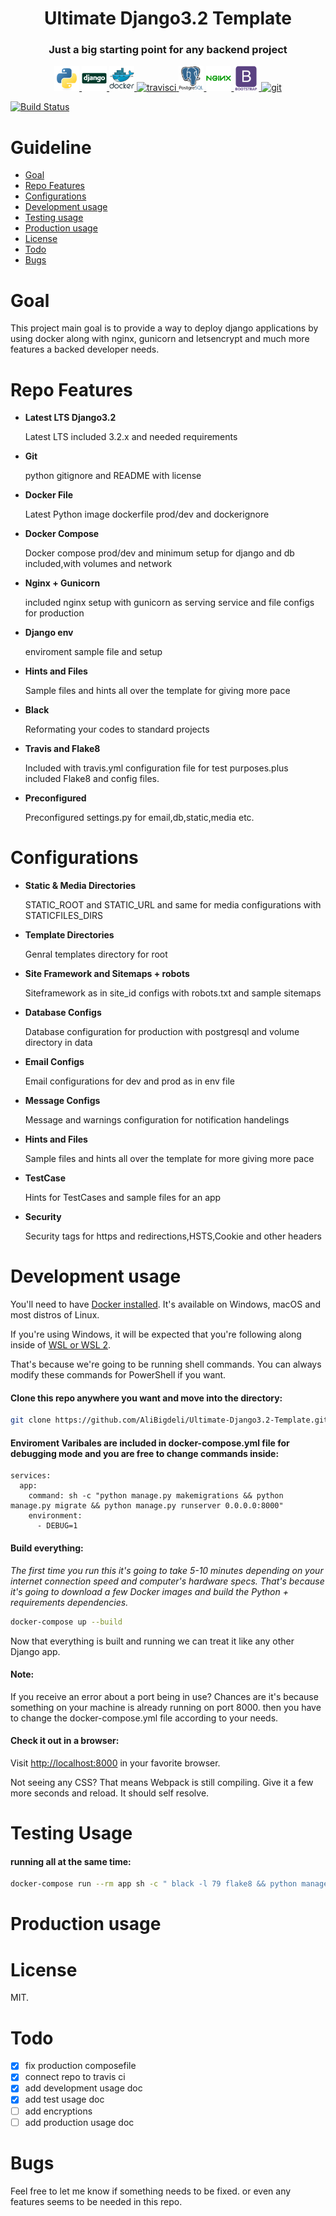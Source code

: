 <h1 align="center">Ultimate Django3.2 Template</h1>
<h3 align="center">Just a big starting point for any backend project</h3>
<p align="center">
<a href="https://www.python.org" target="_blank"> <img src="https://raw.githubusercontent.com/devicons/devicon/master/icons/python/python-original.svg" alt="python" width="40" height="40"/> </a>
<a href="https://www.djangoproject.com/" target="_blank"> <img src="https://raw.githubusercontent.com/devicons/devicon/master/icons/django/django-original.svg" alt="django" width="40" height="40"/> </a> 
<a href="https://www.docker.com/" target="_blank"> <img src="https://raw.githubusercontent.com/devicons/devicon/master/icons/docker/docker-original-wordmark.svg" alt="docker" width="40" height="40"/> </a>
<a href="https://travis-ci.org" target="_blank"> <img src="https://www.vectorlogo.zone/logos/travis-ci/travis-ci-icon.svg" alt="travisci" width="40" height="40"/> </a>
<a href="https://www.postgresql.org" target="_blank"> <img src="https://raw.githubusercontent.com/devicons/devicon/master/icons/postgresql/postgresql-original-wordmark.svg" alt="postgresql" width="40" height="40"/> </a>
<a href="https://www.nginx.com" target="_blank"> <img src="https://raw.githubusercontent.com/devicons/devicon/master/icons/nginx/nginx-original.svg" alt="nginx" width="40" height="40"/> </a>
<a href="https://getbootstrap.com" target="_blank"> <img src="https://raw.githubusercontent.com/devicons/devicon/master/icons/bootstrap/bootstrap-plain-wordmark.svg" alt="bootstrap" width="40" height="40"/> </a>
<a href="https://git-scm.com/" target="_blank"> <img src="https://www.vectorlogo.zone/logos/git-scm/git-scm-icon.svg" alt="git" width="40" height="40"/> </a>
</p>

[![Build Status](https://app.travis-ci.com/AliBigdeli/Ultimate-Django3.2-Template.svg?token=vtyMEBvqfUPy2NHM9icv&branch=main)](https://app.travis-ci.com/AliBigdeli/Ultimate-Django3.2-Template)

# Guideline
- [Goal](#goal)
- [Repo Features](#repo-features)
- [Configurations](#configurations)
- [Development usage](#development-usage)
- [Testing usage](#testing-usage)
- [Production usage](#production-usage)
- [License](#license)
- [Todo](#todo)
- [Bugs](#bugs)

# Goal
This project main goal is to provide a way to deploy django applications by using docker along with nginx, gunicorn and letsencrypt and much more features a backed developer needs.


# Repo Features
<ul>
  <li>
       <strong>Latest LTS Django3.2</strong>        
  </li>
 <p>Latest LTS included 3.2.x and needed requirements</p>
 <li>
       <strong>Git</strong>        
  </li>
  <p>python gitignore and README with license</p>
 <li>
       <strong>Docker File</strong>        
  </li>
  <p>Latest Python image dockerfile prod/dev and dockerignore</p>
  
 <li>
       <strong>Docker Compose</strong>        
  </li>
  <p>Docker compose prod/dev and minimum setup for django and db included,with volumes and network</p>
  
 <li>
       <strong>Nginx + Gunicorn</strong>        
  </li>
  <p>included nginx setup with gunicorn as serving service and file configs for production</p>
 
 <li>
       <strong>Django env</strong>        
  </li>
  <p>enviroment sample file and setup</p>
 
 <li><strong>Hints and Files</strong></li>
  <p>Sample files and hints all over the template for giving more pace</p>
 
 <li><strong>Black</strong></li>
  <p>Reformating your codes to standard projects</p>
 

 <li><strong>Travis and Flake8</strong></li>
  <p>Included with travis.yml configuration file for test purposes.plus included Flake8 and config files.</p>
 <li>
       <strong>Preconfigured</strong>        
  </li>
  <p>Preconfigured settings.py for email,db,static,media etc.</p>
</ul>

# Configurations
<ul>
  <li>
       <strong>Static & Media Directories</strong>        
  </li>
 <p>STATIC_ROOT and STATIC_URL and same for media configurations with STATICFILES_DIRS</p>
 <li>
       <strong>Template Directories</strong>        
  </li>
  <p>Genral templates directory for root</p>
 <li>
       <strong>Site Framework and Sitemaps + robots</strong>        
  </li>
  <p>Siteframework as in site_id configs with robots.txt and sample sitemaps</p>
  
 <li>
       <strong>Database Configs</strong>        
  </li>
  <p>Database configuration for production with postgresql and volume directory in data</p>
  
 <li>
       <strong>Email Configs</strong>        
  </li>
  <p>Email configurations for dev and prod as in env file</p>
 
 <li>
       <strong>Message Configs</strong>        
  </li>
  <p>Message and warnings configuration for notification handelings</p>
 <li><strong>Hints and Files</strong></li>
  <p>Sample files and hints all over the template for more giving more pace</p>
 
 <li>
       <strong>TestCase</strong>        
  </li>
  <p>Hints for TestCases and sample files for an app</p>
  <li>
       <strong>Security</strong>        
  </li>
  <p>Security tags for https and redirections,HSTS,Cookie and other headers</p>
</ul>

# Development usage
You'll need to have [Docker installed](https://docs.docker.com/get-docker/).
It's available on Windows, macOS and most distros of Linux. 

If you're using Windows, it will be expected that you're following along inside
of [WSL or WSL
2](https://nickjanetakis.com/blog/a-linux-dev-environment-on-windows-with-wsl-2-docker-desktop-and-more).

That's because we're going to be running shell commands. You can always modify
these commands for PowerShell if you want.


#### Clone this repo anywhere you want and move into the directory:

```sh
git clone https://github.com/AliBigdeli/Ultimate-Django3.2-Template.git
```

#### Enviroment Varibales are included in docker-compose.yml file for debugging mode and you are free to change commands inside:

```docker
services:
  app:
    command: sh -c "python manage.py makemigrations && python manage.py migrate && python manage.py runserver 0.0.0.0:8000"
    environment:      
      - DEBUG=1
```

#### Build everything:

*The first time you run this it's going to take 5-10 minutes depending on your
internet connection speed and computer's hardware specs. That's because it's
going to download a few Docker images and build the Python + requirements dependencies.*

```sh
docker-compose up --build
```

Now that everything is built and running we can treat it like any other Django
app.

#### Note:

If you receive an error about a port being in use? Chances are it's because
something on your machine is already running on port 8000. then you have to change the docker-compose.yml file according to your needs.
#### Check it out in a browser:

Visit <http://localhost:8000> in your favorite browser.

Not seeing any CSS? That means Webpack is still compiling. Give it
a few more seconds and reload. It should self resolve.

# Testing Usage
#### running all at the same time:
```sh
docker-compose run --rm app sh -c " black -l 79 flake8 && python manage.py test" -v core:/app
```

# Production usage

# License
MIT.

# Todo
- [x] fix production composefile
- [x] connect repo to travis ci
- [x] add development usage doc
- [x] add test usage doc
- [ ] add encryptions
- [ ] add production usage doc

# Bugs
Feel free to let me know if something needs to be fixed. or even any features seems to be needed in this repo.
